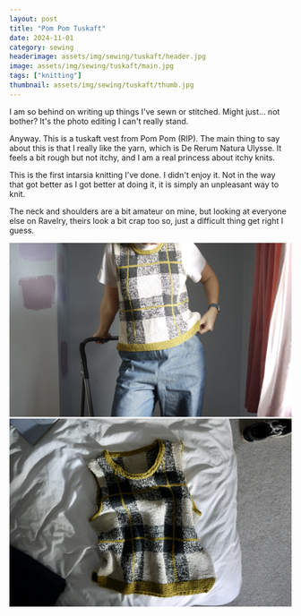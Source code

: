 ```yaml
---
layout: post
title: "Pom Pom Tuskaft"
date: 2024-11-01
category: sewing
headerimage: assets/img/sewing/tuskaft/header.jpg
image: assets/img/sewing/tuskaft/main.jpg
tags: ["knitting"]
thumbnail: assets/img/sewing/tuskaft/thumb.jpg
---
```


I am so behind on writing up things I've sewn or stitched. Might just... not bother? It's the photo editing I can't really stand.

Anyway. This is a tuskaft vest from Pom Pom (RIP). The main thing to say about this is that I really like the yarn, which is De Rerum Natura Ulysse. It feels a bit rough but not itchy, and I am a real princess about itchy knits.

This is the first intarsia knitting I've done. I didn't enjoy it. Not in the way that got better as I got better at doing it, it is simply an unpleasant way to knit.

The neck and shoulders are a bit amateur on mine, but looking at everyone else on Ravelry, theirs look a bit crap too so, just a difficult thing get right I guess.

![Here I am, in my daughter's undecorated bedroom mid DIY](/assets/img/sewing/tuskaft/body.jpg)
![Rumpled shot of just the vest on a bed](/assets/img/sewing/tuskaft/header.jpg)
